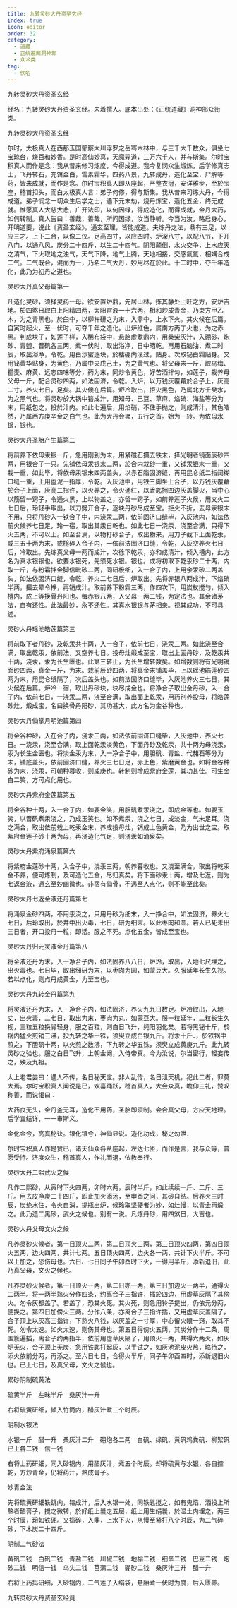 ```yaml
---
title: 九转灵砂大丹资圣玄经
index: true
icon: editor
order: 32
category:
  - 道藏
  - 正统道藏洞神部
  - 众术类
tag:
  - 佚名
---
```


九转灵砂大丹资圣玄经  

经名：九转灵砂大丹资圣玄经。未着撰人。底本出处：《正统道藏》洞神部众街类。  

九转灵砂大丹资圣玄经  

尔时，太极真人在西那玉国郁察大川浮罗之岳骞木林中，与三千大千数众，俱坐七宝琼台，烧百和妙香。是时高仙妙真，天魔异道，三万六千人，并与斯集。尔时宝积真人而作是念：我从昔来修习炼度，今得成道。我今复悯众生煅炼，后学修真志士，飞丹转石，充饵金白，雪素霜华，四药八景，九转成丹，造化至宝，尸解等药，皆未成就，而作是念。尔时宝积真人即从座起，严整衣冠，安详雅步，至於宝座，稽首扣头，而白太极真人言：弟子何修，得与斯集。我从昔来习炼大丹，今得成道。弟子悯念一切众生后学之士，遇下元末劫，烧丹炼宝，造化五金，终无成就。惟愿真人大慈大悲，广开法印，以何因绿，得成造化，而得成就，金丹大药，如何转制。真人告曰：善哉，善哉，所问因绿，汝当静听。今当为汝，略启身心，开明道要，说此《资圣玄经》，通玄至理，皆能成道。夫炼丹之法，鼎有三足，以应三才。上下二合，以像二仪。足高四寸，以应四时。炉深八寸，以配八节，下开八门，以通八风，炭分二十四斤，以生二十四气。阴阳颠倒，水火交争，上水应天之清气，下火取地之浊气，天气下降，地气上腾，天地相接，交感氤氲，相媾合成二气。二气既合，混而为一，乃名二气大丹，妙用尽在於此。十二时中，夺千年造化，此乃为初丹之道也。  

灵砂大丹真父母篇第一  

凡造化灵砂，须择灵药一母。欲安置炉鼎，先居山林，拣其静处上旺之方，安炉吉地。於四煞日取白上阳精四两，太阳宫液一十六两，相和炒成青金，乃束方甲乙木，为之青黑也。於臼中，以柳杵研之为末，入鼎中，上水下火。其火候在后篇。自寅时起火，至一伏时，可夺千年之造化。出炉红色，属南方丙丁火也，为之赤黑。判成块子，如莲子样，入稀布袋中，悬胎虚煮鼎内，用桑柴灰汁，入硼砂、炮砂、青盥、晋矾各三两，煮一伏时，取出浴净，日中晒乾。再用石脑油，煮二时辰，取出浴净，令乾。用白沙蜜逐块，於枯硼内滚过，贴身。次取铋白霜贴身。又用铋黄华贴身，为黄色，乃属中央戊己土，为之黄气也。将父母末一斤，取乌梅、瞿麦、麻黄、远志四味等分，药为末，同炒令黄色，好苦酒拌匀，如莲子，栽养母父母一斤，配合灵砂四两，如法固济，令乾。入炉，以万钱灰覆藉於合子上，灰高二寸，养火七日，足矣。其火候在后篇。炉冷取出，拒火黑色，乃属北方壬癸水，为之黑气也。将灵砂於大锅中镕成汁，用知母、巴豆、草麻、焰硝、海盐等分为末，用纸包之，投於汁内。如此七遍后，用焰硝，不住手抛之，则成清汁，其色皓然，乃属西方庚辛金之白气也。此为大丹会聚，五行之首。始为一转。为依母水银，银也。  

灵砂大丹圣胎产生篇第二  

将前养下依母汞银一斤，急用刚到为末，用紧磁石摄去铁末，择光明者镜面辰砂四两，用银合子一只。先铺依母汞银末二两，於合内栽砂一重，又铺汞银末一重，又栽一重，如此毕，将依母汞银末四两盖头，以赤石脂固济缝，再用昆仑纸二指阔糊口缝一重，上用盥泥一指厚，令乾。入灰池中，用铁三脚坐上合子，以万钱灰覆藉於合子上面，灰高二指许，以火养之，令火通红，以香匙拥四边灰盖脚火，当中心以筋留一窍子，令通火黑，上以物盖之，亦留一窍子。如前养莲子火候，用文火二七日后，玲轻手取出，以刀劈开合子，逐块丹砂尽成至宝。拒火不折，去母汞银末不用，只将丹砂入一铁合子中，内浇汞二两，依前固济口缝毕，入灰池内，如法依前火候养七日足，玲一宿，取出其汞自乾也。如此七日一浇汞，浇至合满，只得下火五两，不可以上。如至合满，以物打砂合子，取出物来，用刀子截下上面乾汞，或三五十两为末，或槌碎入合子内，一依前法固济口缝，令乾，入灰空养火七日后，冷取出。先炼真父母一两而成汁，次徐下乾汞，亦和成清汁，倾入槽内，此方名为真水银银也。欲要水银死，先须死水银。银也。或将初取下乾汞砂二十两，内取一斤，与粉霜拌金脚信毗砂二两，同研极细，入一合子内，上用余汞砂二两盖头，如法依固济口缝，令乾，养火二七日后，炉取出。先将赤银八两成汁，下焰硝半两，撮去晕令挣，再销成汁。取前养下粉霜三两，作四次下，用炭杖搅匀，倾入槽内，成上等换骨丹阳也。每赤银八两，入父母一两二钱，为定法也。其余诸茅法，自有还性。此法最妙，永不还性。其真水银银与茅相亲。视其成功，不可具述。  

灵砂大丹瑶池皓莲篇第三  

将前取下者丹砂，及乾汞共十两，入一合子，依前七日，浇汞三两。如此浇至合满，取出乾汞，依前法，又空养七日。投母灶缎成至宝，取出上面丹砂，及乾汞共十两，浇汞，汞为长生匮也。此第三转止，为长生增转数矣。如增数则将有光明镜面砂四两，真金一斤，为末。栽前辰砂四两，将真金末铺盖毕，上以瑶池皓莲砂四两为末，用昆仑纸隔了，次后盖头也。如前法固济口缝毕，入灰池养火三七日，其火候在后篇。炉冷一宿，取出丹砂块，块尽成金也。将净合子取出金丹砂，入一合子内，依前七日，一浇汞二两，浇至合满，取出面上乾汞，用药别养投母，将皓莲砂灶，煅成宝，名曰换骨丹阳砂，其功甚大，此方名为金谷种也。  

灵砂大丹仙掌月明池篇第四  

将金谷种砂，入在合子内，浇汞三两，如法依前固济口缝毕，入灰池中，养火七日。一浇汞，浇至合满，取上面乾汞淡黄色，下面丹砂及乾汞，共十两为母浇汞，汞为长生金匮也。将淡金汞为末，入一净合子中，用胆矾、青盐、代赭石等分为末，铺底盖头，依前固济口缝，养火三七日足，赤上色，紫磨黄金也。如将金谷种砂为末，浇汞，可朝种暮收，则成庚也。转制则增成紫府金莲，其功甚佳。可生金白二笑，方可点化用也。  

灵砂大丹紫府金莲篇第五  

将金谷种十两，入一合子内，如要金笑，用胆矾煮汞浇之，即成金等也。如要玉笑，以晋矾煮汞浇之，乃成玉笑也。如不煮汞，浇之七日，成淡金，气未足耳。浇之满合，取出依前栽上乾汞金末，养成投母灶，销成上色黄金，乃为出世之宝。取紫府金莲子砂十两为母，再浇造化气足，则浇汞如涌泉矣。  

灵砂大丹紫府涌泉篇第六  

将紫府金莲砂十两，入合子中，浇汞三两，朝养暮收也。又浇至满合，取出将乾汞金不养，便可炼制，及可造化五金，尽归真矣。将下面砂汞十两，增及七返，则为七返金液，通玄至妙幽微也。非宿有仙骨，不遇至人点化，则不能至此矣。  

灵砂大丹七返金液还丹篇第七  

将涌泉金砂四两，不用汞浇之，只用丹砂为细末，入一挣合中，如法固济，养火七七日，后玲取出，於井中出火毒，七日，研为细末。以此枣肉和圆。若人已死未出三日者，开口投丹一粒，即活。服之不死。点化五金，皆成至宝也。  

灵砂大丹归元灵液金丹篇第八  

将金液还丹为末，入一净合子内，如法固养八八日，炉玲，取出，入地七尺埋之，出火毒也。七日毕，取出细研为末，以枣肉为圆，如蒙豆大。久服延年长生久视。若以点化，则点丹成黄金，为至宝也。  

灵砂大丹九转金丹篇第九  

将灵液还丹为末，入一净合子内，如法固济，养火九九日数足。炉冷取出，入地一丈，出火毒，二七日，取出为末，枣肉为丸，如蒙豆大。服一粒延年，二粒长生久视，三粒五粒换骨轻身，服之百粒，则白日飞升，纯阳羽化矣。若将黑铋十斤，於锅内猛火煎销三沸，投九转之华一铢，须臾立成白银九斤。将汞十斤．，於铁锅中煎之，下胆矾十两，以火煎之数沸，下九转之华五铢，须臾立成黄庚九斤。此九转灵砂之验也。服之白日飞升，上朝金阙，入侍帝真。今为汝说，尔当密行，轻妄传之，殃及九祖。  

太上老君尝曰：遇人不传，名日秘天宝。非人乱传，名日泄天机，犯此二者，罪莫大焉。尔时宝积真人闻说是已，欢喜踊跃，稽首真人，大会众真，瞻仰三礼，赞叹称善，而说愒曰：  

大药良无头，金丹釜无耳，造化不用药，圣胎即须制。会合真父母，方应天地理。后学宜结详，一一审斯义。  

金化金兮，高真秘诀。银化银兮，神仙显说。造化功成，秘之勿泄．  

尔时宝积真人作是赞已，诸天仙众各从座起，左达七匝，而作是言，我与众等，普愿受持。济度众生，稽首真人，作礼而退，依教奉行。  

灵砂大丹二熙武火之候  

凡作二熙砂，从寅时下火四两，卯时六两，辰时半斤，如此续续一斤、二斤、三斤。用去皮净炭二十四斤，即止加火添汤，至申酉之问，其砂自结。后养火三时辰，炭绝水住，令火自消，提瓶出炉，候玲取坚硬者为妙，如灶慢，以青金再煅之。此乃造二黑砂，武火之候也。别有一说。凡炼丹砂，用四煞日，大吉也。  

灵砂大丹父母文火之候  

凡养灵砂火候者，第一日顶火二两，第二日顶火三两，第三日顶火四两，第四日顶火五两，边火四两，共计七两。五日顶火四两，边火各一两，共计下火半斤。不可以上加之，恐伤母也。六日、七日同子午卯酉时下火，一得用半斤，添新退旧，此乃真父母，文火之候也。  

凡养灵砂火候者，第一日顶火一两，第二日亦一两，第三日加边火一两半，通得火二两半。将一两半熟火分作四条，约离合子三指许，插於四边，用虚草灰隔了其傍火。勿令灰都盖了。若盖了，恐其火死。其火死，则急用铃子提出，仍依元分两，便换之。第四日加傍火三两。分作八条，亦离合子三指许插，又用虚草灰盖隔了，合子顶上以灰高三指许，下熟火八钱，以灰盖之一寸厚，中心留火眼一窍，取其不死。勿令太速。如火太速，则伤其母也。第五日得傍火五两，其炭分作十二条，周围簇遍插，离合子约两指半，依前用虚草灰隔了，用顶火一两，共得六两火，如灰炉无火，合子顶上无炭，急用铁匙打起灰，以手试之，如灰池泥皮火热，略待之，添火依前分两，再添之。至六日七日，合得火半斤，同子午卯酉四时，添新退旧火也。已上七日，及真父母，文火之候也。  

累砂阴制硫黄法  

硫黄半斤　左昧半斤　桑灰汁一升  

右将硫黄研细，倾入竹筒内，醋灰汁煮三个时辰。  

阴制水银法  

水银一斤　醋一升　桑灰汁二升　硼炮各二两　白矾、绿矾、黄矾鸡粪矾、柳絮矾已上各二钱　信一钱  

右将上药研细，同入砂锅内，用醋灰汁，煮五个时辰。却将硫黄与水银，各自控乾，方炒青金，仍将药汁，熬成膏子。  

妙青金法  

先将硫黄研细铁跳内，镕成汁，后入水银一处，同铁匙搅之，如有鬼焰，洒投上所熬者醋膏子，搅之微转，於好纸上曩之五层，纸上用生绢曩，於湿土内埋之，两三个时辰，玲如铁硬。又捣碎，入鼎，上水下火，从慢至紧打八个时辰，为二气碎砂，下木炭二十四斤。  

阴制二气砂法  

黄矾二钱　白矾二钱　青盐二钱　川椒二钱　地榆二钱　细辛二钱　巴豆二钱　炮砂二钱　明信一钱　乌头二钱　莒蒲二钱　硼砂二钱　桑灰汁三升　醋一升  

右将上药捣研细，入砂锅内，二气莲子入绢袋，悬胎煮一伏时为度，后入匮养。  

九转灵砂大丹资圣玄经竟  
